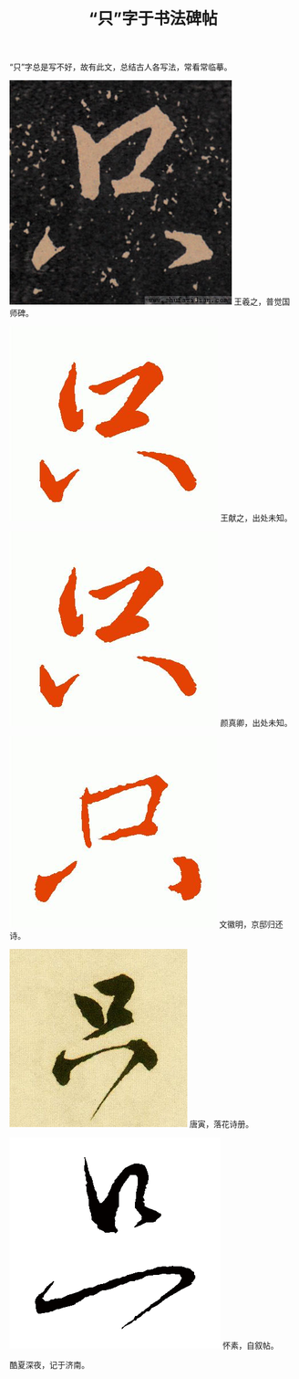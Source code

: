 ﻿---
layout: post
title: “只”字于书法碑帖
description: 一万年太长，只争朝夕。于感情，于学业，于自己。
category: blog
---

“只”字总是写不好，故有此文，总结古人各写法，常看常临摹。

![王羲之](/images/shufa/zhi/001.jpg)
王羲之，普觉国师碑。

![王献之](/images/shufa/zhi/002.JPG)
王献之，出处未知。

![颜真卿](/images/shufa/zhi/002.JPG)
颜真卿，出处未知。

![文徽明](/images/shufa/zhi/003.JPG)
文徽明，京邸归还诗。

![唐寅](/images/shufa/zhi/005.JPG)
唐寅，落花诗册。

![怀素](/images/shufa/zhi/006.gif)
怀素，自叙帖。

酷夏深夜，记于济南。